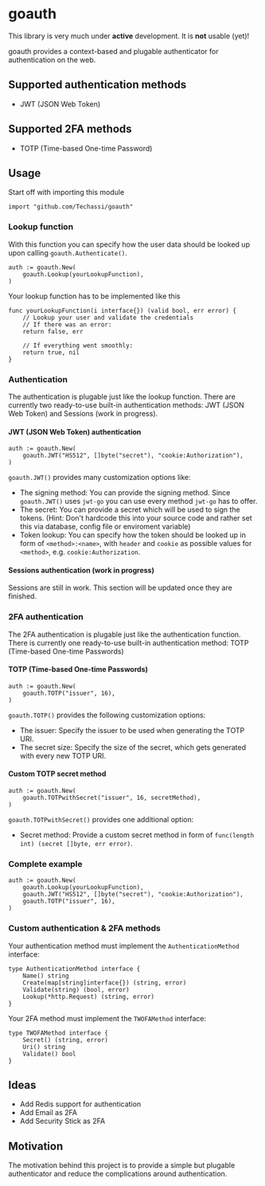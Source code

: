 # goauth

This library is very much under **active** development. It is **not** usable (yet)!

goauth provides a context-based and plugable authenticator for authentication on the web.

## Supported authentication methods

-   JWT (JSON Web Token)

## Supported 2FA methods

-   TOTP (Time-based One-time Password)

## Usage

Start off with importing this module

```golang
import "github.com/Techassi/goauth"
```

### Lookup function

With this function you can specify how the user data should be looked up upon calling
`goauth.Authenticate()`.

```golang
auth := goauth.New(
	goauth.Lookup(yourLookupFunction),
)
```

Your lookup function has to be implemented like this

```golang
func yourLookupFunction(i interface{}) (valid bool, err error) {
	// Lookup your user and validate the credentials
	// If there was an error:
	return false, err

	// If everything went smoothly:
	return true, nil
}
```

### Authentication

The authentication is plugable just like the lookup function. There are currently two
ready-to-use built-in authentication methods: JWT (JSON Web Token) and Sessions (work in
progress).

#### JWT (JSON Web Token) authentication

```golang
auth := goauth.New(
	goauth.JWT("HS512", []byte("secret"), "cookie:Authorization"),
)
```

`goauth.JWT()` provides many customization options like:

-   The signing method: You can provide the signing method. Since `goauth.JWT()` uses `jwt-go` you can use every method `jwt-go` has to offer.
-   The secret: You can provide a secret which will be used to sign the tokens. (Hint: Don't hardcode this into your source code and rather set this via database, config file or enviroment variable)
-   Token lookup: You can specify how the token should be looked up in form of `<method>:<name>`, with `header` and `cookie` as possible values for `<method>`, e.g. `cookie:Authorization`.

#### Sessions authentication (work in progress)

Sessions are still in work. This section will be updated once they are finished.

### 2FA authentication

The 2FA authentication is plugable just like the authentication function. There is currently one
ready-to-use built-in authentication method: TOTP (Time-based One-time Passwords)

#### TOTP (Time-based One-time Passwords)

```golang
auth := goauth.New(
	goauth.TOTP("issuer", 16),
)
```

`goauth.TOTP()` provides the following customization options:

-   The issuer: Specify the issuer to be used when generating the TOTP URI.
-   The secret size: Specify the size of the secret, which gets generated with every new TOTP URI.

#### Custom TOTP secret method

```golang
auth := goauth.New(
	goauth.TOTPwithSecret("issuer", 16, secretMethod),
)
```

`goauth.TOTPwithSecret()` provides one additional option:

-   Secret method: Provide a custom secret method in form of `func(length int) (secret []byte, err error)`.

### Complete example

```golang
auth := goauth.New(
	goauth.Lookup(yourLookupFunction),
	goauth.JWT("HS512", []byte("secret"), "cookie:Authorization"),
	goauth.TOTP("issuer", 16),
)
```

### Custom authentication & 2FA methods

Your authentication method must implement the `AuthenticationMethod` interface:

```golang
type AuthenticationMethod interface {
	Name() string
	Create(map[string]interface{}) (string, error)
	Validate(string) (bool, error)
	Lookup(*http.Request) (string, error)
}
```

Your 2FA method must implement the `TWOFAMethod` interface:

```golang
type TWOFAMethod interface {
	Secret() (string, error)
	Uri() string
	Validate() bool
}
```

## Ideas

-   Add Redis support for authentication
-   Add Email as 2FA
-   Add Security Stick as 2FA

## Motivation

The motivation behind this project is to provide a simple but plugable authenticator and
reduce the complications around authentication.
